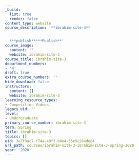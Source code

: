 ```yaml
---
_build:
  list: true
  render: false
content_type: website
course_description: '**ibrahim-site-3**


  ***publish*****Publish**'
course_image:
  content: ''
  website: ibrahim-site-3
course_title: ibrahim-site-3
department_numbers:
- '4'
draft: true
extra_course_numbers: ''
hide_download: false
instructors:
  content: []
  website: ibrahim-site-3
learning_resource_types:
- Competition Videos
legacy_uid: ''
level:
- Undergraduate
primary_course_number: ibrahim-site-3
term: Spring
title: ibrahim-site-3
topics: []
uid: 3e7f9ac7-f74a-49ff-b0e4-55e9c284de84
url_path: courses/ibrahim-site-3-ibrahim-site-3-spring-2020
year: '2020'
---
```

